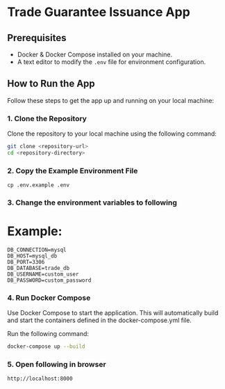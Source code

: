 # Trade Guarantee Issuance App


## Prerequisites

- Docker & Docker Compose installed on your machine.
- A text editor to modify the `.env` file for environment configuration.

## How to Run the App

Follow these steps to get the app up and running on your local machine:

### 1. Clone the Repository

Clone the repository to your local machine using the following command:

```bash
git clone <repository-url>
cd <repository-directory>
```

### 2. Copy the Example Environment File
```
cp .env.example .env
```

### 3. Change the environment variables to following

# Example:
```
DB_CONNECTION=mysql
DB_HOST=mysql_db
DB_PORT=3306
DB_DATABASE=trade_db
DB_USERNAME=custom_user
DB_PASSWORD=custom_password
```

### 4.  Run Docker Compose
Use Docker Compose to start the application. This will automatically build and start the containers defined in the docker-compose.yml file.

Run the following command:

```bash
docker-compose up --build
```

### 5. Open following in browser

```bash
http://localhost:8000
```



